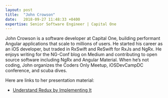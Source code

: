```yaml
---
layout: post
title:  "John Crowson"
date:   2018-09-27 11:48:33 +0400
expertise: Senior Software Engineer | Capital One
---
```


John Crowson is a software developer at Capital One, building performant Angular applications that scale to millions of users. He started his career as an iOS developer, but traded in RxSwift and ReSwift for RxJs and NgRx. He enjoys writing for the NG-Conf blog on Medium and contributing to open source software including NgRx and Angular Material. When he’s not coding, John organizes the Coders Only Meetup, iOSDevCampDC conference, and scuba dives.

Here are links to her presentation material:

- [Understand Redux by Implementing It](https://devintxcontent.blob.core.windows.net/showcontent/Speaker%20Presentations%20Fall%202019/angular-mix.pdf)
